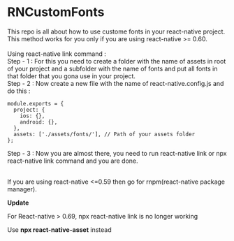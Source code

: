 # RNCustomFonts
This repo is all about how to use custome fonts in your react-native project. This method works for you only if you are using react-native >= 0.60.<br/><br/>
Using react-native link command :</br>
Step - 1 : For this you need to create a folder with the name of assets in root of your project and a subfolder with the name of fonts and put all fonts in that folder that you gona use in your project.</br>
Step - 2 : Now create a new file with the name of react-native.config.js and do this :</br>
````
module.exports = {
  project: {
    ios: {},
    android: {},
  },
  assets: ['./assets/fonts/'], // Path of your assets folder
};
````
Step - 3 : Now you are almost there, you need to run react-native link or npx react-native link command and you are done.</br></br>

If you are using react-native <=0.59 then go for rnpm(react-native package manager).

<B>Update</B>

For React-native > 0.69, npx react-native link is no longer working

Use <B>npx react-native-asset</B> instead

